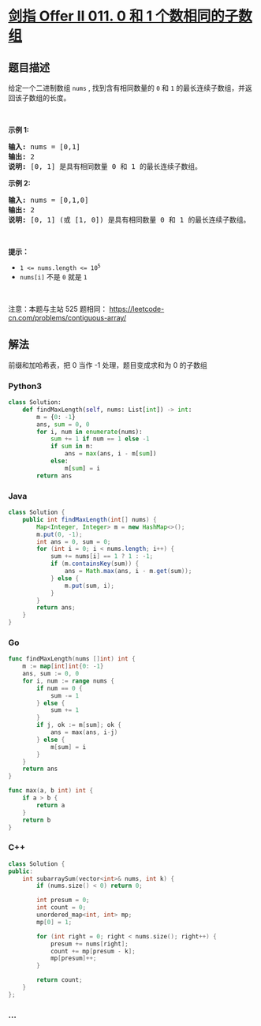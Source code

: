 # [剑指 Offer II 011. 0 和 1 个数相同的子数组](https://leetcode-cn.com/problems/A1NYOS)

## 题目描述

<!-- 这里写题目描述 -->

<p>给定一个二进制数组 <code>nums</code> , 找到含有相同数量的 <code>0</code> 和 <code>1</code> 的最长连续子数组，并返回该子数组的长度。</p>

<p>&nbsp;</p>

<p><strong>示例 1:</strong></p>

<pre>
<strong>输入:</strong> nums = [0,1]
<strong>输出:</strong> 2
<strong>说明:</strong> [0, 1] 是具有相同数量 0 和 1 的最长连续子数组。</pre>

<p><strong>示例 2:</strong></p>

<pre>
<strong>输入:</strong> nums = [0,1,0]
<strong>输出:</strong> 2
<strong>说明:</strong> [0, 1] (或 [1, 0]) 是具有相同数量 0 和 1 的最长连续子数组。</pre>

<p>&nbsp;</p>

<p><strong>提示：</strong></p>

<ul>
	<li><code>1 &lt;= nums.length &lt;= 10<sup>5</sup></code></li>
	<li><code>nums[i]</code> 不是 <code>0</code> 就是 <code>1</code></li>
</ul>

<p>&nbsp;</p>

<p><meta charset="UTF-8" />注意：本题与主站 525&nbsp;题相同：&nbsp;<a href="https://leetcode-cn.com/problems/contiguous-array/">https://leetcode-cn.com/problems/contiguous-array/</a></p>


## 解法

<!-- 这里可写通用的实现逻辑 -->

前缀和加哈希表，把 0 当作 -1 处理，题目变成求和为 0 的子数组

<!-- tabs:start -->

### **Python3**

<!-- 这里可写当前语言的特殊实现逻辑 -->

```python
class Solution:
    def findMaxLength(self, nums: List[int]) -> int:
        m = {0: -1}
        ans, sum = 0, 0
        for i, num in enumerate(nums):
            sum += 1 if num == 1 else -1
            if sum in m:
                ans = max(ans, i - m[sum])
            else:
                m[sum] = i
        return ans
```

### **Java**

<!-- 这里可写当前语言的特殊实现逻辑 -->

```java
class Solution {
    public int findMaxLength(int[] nums) {
        Map<Integer, Integer> m = new HashMap<>();
        m.put(0, -1);
        int ans = 0, sum = 0;
        for (int i = 0; i < nums.length; i++) {
            sum += nums[i] == 1 ? 1 : -1;
            if (m.containsKey(sum)) {
                ans = Math.max(ans, i - m.get(sum));
            } else {
                m.put(sum, i);
            }
        }
        return ans;
    }
}
```

### **Go**

```go
func findMaxLength(nums []int) int {
	m := map[int]int{0: -1}
	ans, sum := 0, 0
	for i, num := range nums {
		if num == 0 {
			sum -= 1
		} else {
			sum += 1
		}
		if j, ok := m[sum]; ok {
			ans = max(ans, i-j)
		} else {
			m[sum] = i
		}
	}
	return ans
}

func max(a, b int) int {
	if a > b {
		return a
	}
	return b
}
```

### **C++**

```cpp
class Solution {
public:
    int subarraySum(vector<int>& nums, int k) {
        if (nums.size() < 0) return 0;

        int presum = 0;
        int count = 0;
        unordered_map<int, int> mp;
        mp[0] = 1;

        for (int right = 0; right < nums.size(); right++) {
            presum += nums[right];
            count += mp[presum - k];
            mp[presum]++;
        }

        return count;
    }
};
```


### **...**

```

```

<!-- tabs:end -->
